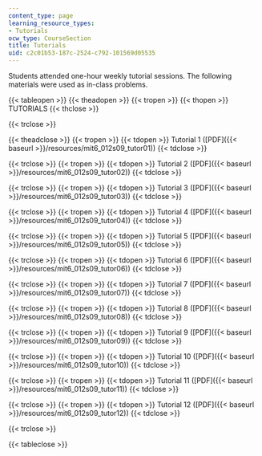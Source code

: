 ```yaml
---
content_type: page
learning_resource_types:
- Tutorials
ocw_type: CourseSection
title: Tutorials
uid: c2c01b53-187c-2524-c792-101569d05535
---
```


Students attended one-hour weekly tutorial sessions. The following materials were used as in-class problems.

{{< tableopen >}}
{{< theadopen >}}
{{< tropen >}}
{{< thopen >}}
TUTORIALS
{{< thclose >}}

{{< trclose >}}

{{< theadclose >}}
{{< tropen >}}
{{< tdopen >}}
Tutorial 1 ([PDF]({{< baseurl >}}/resources/mit6_012s09_tutor01))
{{< tdclose >}}

{{< trclose >}}
{{< tropen >}}
{{< tdopen >}}
Tutorial 2 ([PDF]({{< baseurl >}}/resources/mit6_012s09_tutor02))
{{< tdclose >}}

{{< trclose >}}
{{< tropen >}}
{{< tdopen >}}
Tutorial 3 ([PDF]({{< baseurl >}}/resources/mit6_012s09_tutor03))
{{< tdclose >}}

{{< trclose >}}
{{< tropen >}}
{{< tdopen >}}
Tutorial 4 ([PDF]({{< baseurl >}}/resources/mit6_012s09_tutor04))
{{< tdclose >}}

{{< trclose >}}
{{< tropen >}}
{{< tdopen >}}
Tutorial 5 ([PDF]({{< baseurl >}}/resources/mit6_012s09_tutor05))
{{< tdclose >}}

{{< trclose >}}
{{< tropen >}}
{{< tdopen >}}
Tutorial 6 ([PDF]({{< baseurl >}}/resources/mit6_012s09_tutor06))
{{< tdclose >}}

{{< trclose >}}
{{< tropen >}}
{{< tdopen >}}
Tutorial 7 ([PDF]({{< baseurl >}}/resources/mit6_012s09_tutor07))
{{< tdclose >}}

{{< trclose >}}
{{< tropen >}}
{{< tdopen >}}
Tutorial 8 ([PDF]({{< baseurl >}}/resources/mit6_012s09_tutor08))
{{< tdclose >}}

{{< trclose >}}
{{< tropen >}}
{{< tdopen >}}
Tutorial 9 ([PDF]({{< baseurl >}}/resources/mit6_012s09_tutor09))
{{< tdclose >}}

{{< trclose >}}
{{< tropen >}}
{{< tdopen >}}
Tutorial 10 ([PDF]({{< baseurl >}}/resources/mit6_012s09_tutor10))
{{< tdclose >}}

{{< trclose >}}
{{< tropen >}}
{{< tdopen >}}
Tutorial 11 ([PDF]({{< baseurl >}}/resources/mit6_012s09_tutor11))
{{< tdclose >}}

{{< trclose >}}
{{< tropen >}}
{{< tdopen >}}
Tutorial 12 ([PDF]({{< baseurl >}}/resources/mit6_012s09_tutor12))
{{< tdclose >}}

{{< trclose >}}

{{< tableclose >}}